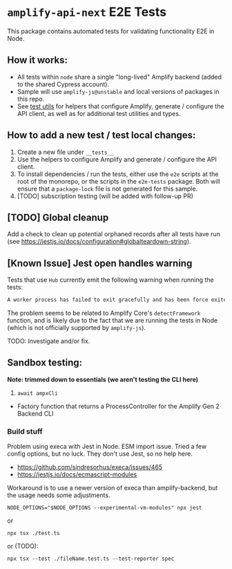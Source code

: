 # `amplify-api-next` E2E Tests

This package contains automated tests for validating functionality E2E in Node.

## How it works:

- All tests within `node` share a single "long-lived" Amplify backend (added to
  the shared Cypress account).
- Sample will use `amplify-js@unstable` and local versions of packages in this repo.
- See [test utils](node/utils.ts) for helpers that configure Amplify, generate /
  configure the API client, as well as for additional test utilities and types.

## How to add a new test / test local changes:

1. Create a new file under `__tests__`
2. Use the helpers to configure Amplify and generate / configure the API client.
3. To install dependencies / run the tests, either use the `e2e` scripts at
   the root of the monorepo, or the scripts in the `e2e-tests` package. Both will
   ensure that a `package-lock` file is not generated for this sample.
4. [TODO] subscription testing (will be added with follow-up PR)

## [TODO] Global cleanup

Add a check to clean up potential orphaned records after all tests have run
(see https://jestjs.io/docs/configuration#globalteardown-string).

## [Known Issue] Jest open handles warning

Tests that use `Hub` currently emit the following warning when running the tests:

```bash
A worker process has failed to exit gracefully and has been force exited. This is likely caused by tests leaking due to improper teardown. Try running with --detectOpenHandles to find leaks. Active timers can also cause this, ensure that .unref() was called on them.
```

The problem seems to be related to Amplify Core's `detectFramework` function, and
is likely due to the fact that we are running the tests in Node (which is not
officially supported by `amplify-js`).

TODO: Investigate and/or fix.

## Sandbox testing:

**Note: trimmed down to essentials (we aren't testing the CLI here)**

1. `await ampxCli`

- Factory function that returns a ProcessController for the Amplify Gen 2 Backend CLI

### Build stuff

Problem using execa with Jest in Node. ESM import issue. Tried a few config options, but no luck. They don't use Jest, so no help here.

- https://github.com/sindresorhus/execa/issues/465
- https://jestjs.io/docs/ecmascript-modules

Workaround is to use a newer version of execa than amplify-backend, but the usage needs some adjustments.

`NODE_OPTIONS="$NODE_OPTIONS --experimental-vm-modules" npx jest`

or

`npx tsx ./test.ts`

or (TODO):

`npx tsx --test ./fileName.test.ts --test-reporter spec`
